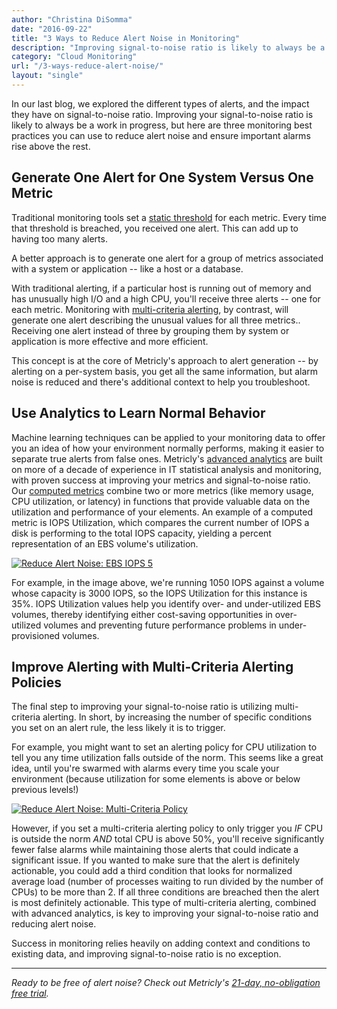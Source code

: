 ```yaml
---
author: "Christina DiSomma"
date: "2016-09-22"
title: "3 Ways to Reduce Alert Noise in Monitoring"
description: "Improving signal-to-noise ratio is likely to always be a work in progress, but here are three monitoring best practices to reduce alert noise."
category: "Cloud Monitoring"
url: "/3-ways-reduce-alert-noise/"
layout: "single"
---
```




In our last blog, we explored the different types of alerts, and the impact they have on signal-to-noise ratio. Improving your signal-to-noise ratio is likely to always be a work in progress, but here are three monitoring best practices you can use to reduce alert noise and ensure important alarms rise above the rest.

Generate One Alert for One System Versus One Metric
---------------------------------------------------

Traditional monitoring tools set a [static threshold](https://help.netuitive.com/Content/Performance/Analytics/static_thresholds.htm) for each metric. Every time that threshold is breached, you received one alert. This can add up to having too many alerts.

A better approach is to generate one alert for a group of metrics associated with a system or application -- like a host or a database.

With traditional alerting, if a particular host is running out of memory and has unusually high I/O and a high CPU, you'll receive three alerts -- one for each metric. Monitoring with [multi-criteria alerting](https://www.metricly.com/understanding-alert-noise-monitoring), by contrast, will generate one alert describing the unusual values for all three metrics.. Receiving one alert instead of three by grouping them by system or application is more effective and more efficient.

This concept is at the core of Metricly's approach to alert generation -- by alerting on a per-system basis, you get all the same information, but alarm noise is reduced and there's additional context to help you troubleshoot.

Use Analytics to Learn Normal Behavior
--------------------------------------

Machine learning techniques can be applied to your monitoring data to offer you an idea of how your environment normally performs, making it easier to separate true alerts from false ones. Metricly's [advanced analytics](https://www.metricly.com/adding-analytics-to-devops-model) are built on more of a decade of experience in IT statistical analysis and monitoring, with proven success at improving your metrics and signal-to-noise ratio. Our [computed metrics](https://help.netuitive.com/Content/Metrics/computed_metrics.htm) combine two or more metrics (like memory usage, CPU utilization, or latency) in functions that provide valuable data on the utilization and performance of your elements. An example of a computed metric is IOPS Utilization, which compares the current number of IOPS a disk is performing to the total IOPS capacity, yielding a percent representation of an EBS volume's utilization.

[![Reduce Alert Noise: EBS IOPS 5](https://www.metricly.com/wp-content/uploads/2016/09/EBS05IOPS.png)](https://www.metricly.com/wp-content/uploads/2016/09/EBS05IOPS.png)

For example, in the image above, we're running 1050 IOPS against a volume whose capacity is 3000 IOPS, so the IOPS Utilization for this instance is 35%. IOPS Utilization values help you identify over- and under-utilized EBS volumes, thereby identifying either cost-saving opportunities in over-utilized volumes and preventing future performance problems in under-provisioned volumes.

Improve Alerting with Multi-Criteria Alerting Policies
------------------------------------------------------

The final step to improving your signal-to-noise ratio is utilizing multi-criteria alerting. In short, by increasing the number of specific conditions you set on an alert rule, the less likely it is to trigger.

For example, you might want to set an alerting policy for CPU utilization to tell you any time utilization falls outside of the norm. This seems like a great idea, until you're swarmed with alarms every time you scale your environment (because utilization for some elements is above or below previous levels!)

[![Reduce Alert Noise: Multi-Criteria Policy](https://www.metricly.com/wp-content/uploads/2016/09/Policy-1024x560.png)](https://www.metricly.com/wp-content/uploads/2016/09/Policy.png)

However, if you set a multi-criteria alerting policy to only trigger you *IF* CPU is outside the norm *AND* total CPU is above 50%, you'll receive significantly fewer false alarms while maintaining those alerts that could indicate a significant issue. If you wanted to make sure that the alert is definitely actionable, you could add a third condition that looks for normalized average load (number of processes waiting to run divided by the number of CPUs) to be more than 2. If all three conditions are breached then the alert is most definitely actionable. This type of multi-criteria alerting, combined with advanced analytics, is key to improving your signal-to-noise ratio and reducing alert noise.

Success in monitoring relies heavily on adding context and conditions to existing data, and improving signal-to-noise ratio is no exception.

* * * * *

*Ready to be free of alert noise? Check out Metricly's [21-day, no-obligation free trial](https://www.metricly.com/signup).*
